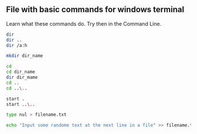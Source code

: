 ## File with basic commands for windows terminal

Learn what these commands do. Try then in the Command Line.

```bash
dir
dir ..  
dir /a:h  

mkdir dir_name  

cd
cd dir_name
dir dir_mame
cd ..  
cd ..\..  

start .  
start ..\..

type nul > filename.txt

echo "Input some randome text at the next line in a file" >> filename.txt
```
